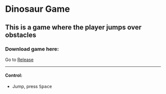 # Dinosaur Game
## This is a game where the player jumps over obstacles
### Download game here:
Go to <a href="https://github.com/Kalinka008/Dinosaur_Game/releases" target="_blank">Release</a>
***
#### Control:
+ Jump, press <kbd>Space</kbd>
